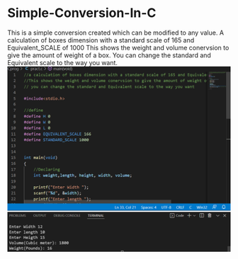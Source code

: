 # Simple-Conversion-In-C
This is a simple conversion created which can be modified to any value.
A calculation of boxes dimension with a standard scale of 165 and Equivalent_SCALE of 1000
This shows the weight and volume conervsion to give the amount of weight of a box.
You can change the standard and Equivalent scale to the way you want.
![Simple-co](https://github.com/KencHub/Simple-Conversion-In-C/blob/main/cprog1.png)
![Simple-co](https://github.com/KencHub/Simple-Conversion-In-C/blob/main/cprog.png)
